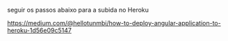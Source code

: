 seguir os passos abaixo para a subida no Heroku

https://medium.com/@hellotunmbi/how-to-deploy-angular-application-to-heroku-1d56e09c5147
